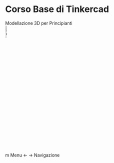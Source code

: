 <!-- .slide: data-state="layout-title no-fragment"  -->

# Corso Base di Tinkercad

<div class="btn btn-warning mt-3 ">Modellazione 3D per Principianti</div>

<img src="images/qrcode.png" alt="QR Code" width="10%"> 

<p class="small mt-5">
  <span class="badge bg-dark me-1 ms-2">m</span> Menu
  <span class="badge bg-dark me-1 ms-2"> &larr; &rarr;</span> Navigazione
</p>
